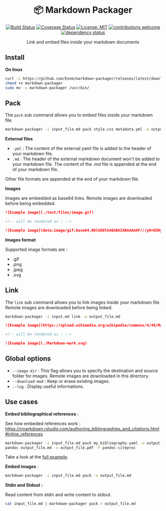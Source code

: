 <div class="center" align="center">

# 📦 Markdown Packager


[![Build Status](https://travis-ci.org/Eonm/markdown-packager.svg?branch=master)](https://travis-ci.org/Eonm/markdown-packager)
[![Coverage Status](https://coveralls.io/repos/github/Eonm/markdown-packager/badge.svg)](https://coveralls.io/github/Eonm/markdown-packager)
[![License: MIT](https://img.shields.io/badge/License-MIT-yellow.svg)](https://opensource.org/licenses/MIT)
[![contributions welcome](https://img.shields.io/badge/contributions-welcome-brightgreen.svg?style=flat)](https://github.com/Eonm/markdown-packager/issues)
[![dependency status](https://deps.rs/repo/github/eonm/markdown-packager/status.svg)](https://deps.rs/repo/github/eonm/markdown-packager)

Link and embed files inside your markdown documents

</div>

## Install

**On linux**

```sh
curl -L https://github.com/Eonm/markdown-packager/releases/latest/download/markdown-packager --output markdown-packager
chmod +x markdown-packager
sudo mv -u markdown-packager /usr/bin/
```

## Pack

The `pack` sub command allows you to embed files inside your markdown file.

```sh
markdown-packager -i input_file.md pack style.css metadata.yml -o output_file.md
```

**External files**

* `.yml` : The content of the external yaml file is added to the header of your markdown file.
* `.md` : The header of the external markdown document won't be added to your markdown file. The content of the .md file is appended at the end of your markdown file.

Other file formats are appended at the end of your markdown file.

**Images**

Images are embedded as base64 links. Remote images are downloaded before being embedded.

```md
![Example image](./test/files/image.gif)

<!-- will be rendered as : -->

![Example image](data:image/gif;base64,R0lGODlhAQABAIABAAAAAP///yH+EUNyZWF0ZWQgd2l0aCBHSU1QACwAAAAAAQABAAACAkQBADs=)
```

**Images format**

Supported image formats are :

* .gif
* .png
* .jpeg
* .svg

## Link

The `link` sub command allows you to link images inside your markdown file. Remote images are downloaded before being linked.

```sh
markdown-packager -i input.md link -o output_file.md
```

```md
![Example image](https://upload.wikimedia.org/wikipedia/commons/4/48/Markdown-mark.svg)

<!-- will be rendered as : -->

![Example image](./Markdown-mark.svg)
```

## Global options

* `--image-dir` : This flag allows you to specify the destination and source folder for images. Remote images are downloaded in this directory.
* `--download-mod` : Keep or erase existing images.
* `--log` : Display useful informations.

## Use cases

**Embed bibliographical references** :

See how embeded references work : https://rmarkdown.rstudio.com/authoring_bibliographies_and_citations.html#inline_references

```sh
markdown-packager -i input_file.md pack my_bibliography.yaml -o output_file.md
pandoc output_file.md -o output_file.pdf -F pandoc-citeproc
```

Take a look at the [full example](./example/working_with_bibliography/README.md).

**Embed images** :

```sh
markdown-packager -i input_file.md pack -o output_file.md
```

**Stdin and Stdout :**

Read content from stdin and write content to stdout.

```sh
cat input_file.md | markdown-packager pack > output_file.md
```
